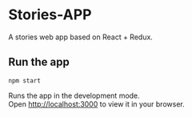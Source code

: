 # Stories-APP

A stories web app based on React + Redux.

## Run the app

`npm start`

Runs the app in the development mode.\
Open [http://localhost:3000](http://localhost:3000) to view it in your browser.
